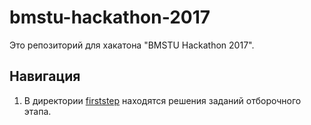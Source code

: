 # bmstu-hackathon-2017

Это репозиторий для хакатона "BMSTU Hackathon 2017".

## Навигация
1. В директории [firststep](https://github.com/AcademLab/bmstu-hackathon-2017/tree/master/firststep) находятся решения заданий отборочного этапа.
